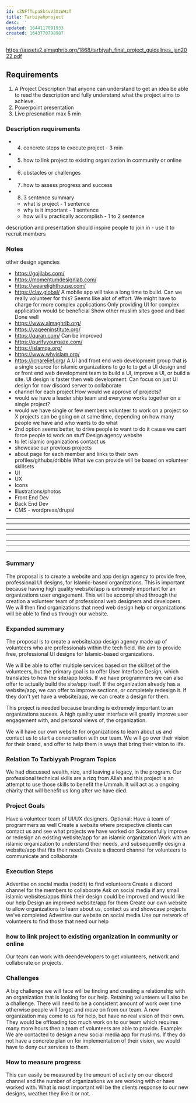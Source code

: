 ```yaml
---
id: sZNFfTLpaSk4vV3XzWHzT
title: Tarbiyahproject
desc: ''
updated: 1644117091933
created: 1643770798987
---
```


https://assets2.almaghrib.org/1868/tarbiyah_final_project_guidelines_jan2022.pdf

## Requirements

1. A Project Description that anyone can understand to get an idea
be able to read the description and fully understand what the project aims to achieve.
2. Powerpoint presentation
3. Live presenation max 5 min

### Description requirements

<!-- 1. summary 300 words max soft req -->
<!-- - 2. Cite topics from tarbiyah program -->
<!-- - 3. identify project goals - min 2 -->
- 4. concrete steps to execute project - 3 min
- 5. how to link project to existing organization in community or online
- 6. obstacles or challenges
- 7. how to assess progress and success
- 8. 3 sentence summary
  - what is project - 1 sentence
  - why is it important - 1 sentence
  - how will u practically accomplish - 1 to 2 sentence


description and presentation should inspire people to join in - use it to recruit members

### Notes

other design agencies
  - https://gojilabs.com/
  - https://momentumdesignlab.com/
  - https://wearelighthouse.com/
  - https://clay.global/
A mobile app will take a long time to build. Can we really volunteer for this? Seems like alot of effort. We might have to charge for more complex applications
Only providing UI for complex application would be beneficial
Show other muslim sites good and bad
Done well
  - https://www.almaghrib.org/
  - https://yaqeeninstitute.org/
  - https://quran.com/
Can be improved
  - https://purifyyourgaze.com/
  - https://islamqa.org/
  - https://www.whyislam.org/
  - https://icnarelief.org/
A UI and front end web development group that is a single source for islamic organizations to go to to get a UI design and or front end web development team to build a UI, improve a UI, or build a site.
UI design is faster then web development.
Can focus on just UI design for now
discord server to collaborate
  - channel for each project
How would we approve of projects?
  - would we have a leader ship team and everyone works together on a single project?
  - would we have single or few members volunteer to work on a project so X projects can be going on at same time, depending on how many people we have and who wants to do what
  - 2nd option seems better, to drive people to want to do it cause we cant force people to work on stuff
Design agency website 
  - to let islamic organizations contact us
  - showcase our previous projects
  - about page for each member and links to their own profiles/githubs/dribble
What we can provide will be based on volunteer skillsets
  - UI
  - UX
  - Icons
  - Illustrations/photos
  - Front End Dev
  - Back End Dev
   - CMS - wordpress/drupal







-------------------
-------------------
-------------------
-------------------
-------------------
-------------------
-------------------

### Summary
The proposal is to create a website and app design agency to provide free, professional UI designs, for Islamic-based organizations. This is important because having high quality website/app is extremely important for an organizations user engagement. This will be accomplished through the creation a volunteer team of professional web designers and developers. We will then find organizations that need web design help or organizations will be able to find us through our website.

### Expanded summary
The proposal is to create a website/app design agency made up of volunteers who are professionals within the tech field. We aim to provide free, professional UI designs for Islamic-based organizations.  

We will be able to offer multiple services based on the skillset of the volunteers, but the primary goal is to offer User Interface Design, which translates to how the site/app looks. If we have programmers we can also offer to actually build the site/app itself. If the organization already has a website/app, we can offer to improve sections, or completely redesign it. If they don't yet have a website/app, we can create a design for them.

This project is needed because branding is extremely important to an organizations sucess. A high quality user interface will greatly improve user engagement with, and personal views of, the organization. 

We will have our own website for organizations to learn about us and contact us to start a conversation with our team. We will go over their vision for their brand, and offer to help them in ways that bring their vision to life.

### Relation To Tarbiyyah Program Topics
We had discussed wealth, rizq, and leaving a legacy, in the program. Our professional technical skills are a rizq from Allah and this project is an attempt to use those skills to benefit the Ummah. It will act as a ongoing charity that will benefit us long after we have died.

### Project Goals
Have a volunteer team of UI/UX designers. 
Optional: Have a team of programmers as well
Create a website where prospective clients can contact us and see what projects we have worked on
Successfully improve or redesign an existing website/app for an islamic organization
Work with an islamic organization to understand their needs, and subsequently design a website/app that fits their needs
Create a discord channel for volunteers to communicate and collaborate

### Execution Steps
Advertise on social media (reddit) to find volunteers
Create a discord channel for the members to collaborate
Ask on social media if any small islamic websites/apps think their design could be improved and would like our help
Design an improved website/app for them
Create our own website to allow organizations to learn about us, contact us and showcase projects we've completed
Advertise our website on social media
Use our network of volunteers to find those that need our help

### how to link project to existing organization in community or online
Our team can work with deendevelopers to get volunteers, network and collaborate on projects.

### Challenges
A big challenge we will face will be finding and creating a relationship with an organization that is looking for our help.
Retaining volunteers will also be a challenge. There will need to be a consistent amount of work over time otherwise people will forget and move on from our team.
A new organization may come to us for help, but have no real vision of their own. They would be offloading too much work on to our team which requires many more hours then a team of volunteers are able to provide. Example: We are contacted to design a new social media app for muslims. If they do not have a concrete plan on for implementation of their vision, we would have to deny our services to them.

### How to measure progress 
This can easily be measured by the amount of activity on our discord channel and the number of organizations we are working with or have worked with. What is most important will be the clients response to our new designs, weather they like it or not.
